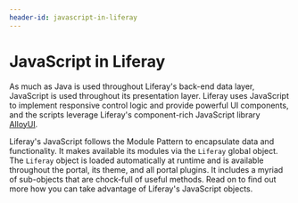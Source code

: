 ```yaml
---
header-id: javascript-in-liferay
---
```


# JavaScript in Liferay

As much as Java is used throughout Liferay's back-end data layer, JavaScript is
used throughout its presentation layer. Liferay uses JavaScript to implement
responsive control logic and provide powerful UI components, and the scripts
leverage Liferay's component-rich JavaScript library
[AlloyUI](http://alloyui.com/). 

Liferay's JavaScript follows the Module Pattern to encapsulate data and
functionality. It makes available its modules via the `Liferay` global object.
The `Liferay` object is loaded automatically at runtime and is available
throughout the portal, its theme, and all portal plugins. It includes a myriad
of sub-objects that are chock-full of useful methods. Read on to find out more
how you can take advantage of Liferay's JavaScript objects. 
